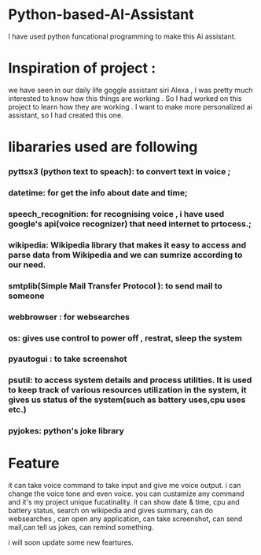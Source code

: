 # Python-based-AI-Assistant

I have used python funcational programming to make this Ai assistant.

# Inspiration of project : 
we have seen in our daily life goggle assistant siri Alexa , I was pretty much interested  to know how this things are working . So I had worked on this project to learn how they are working . I want to make more personalized ai assistant, so I had created this one.

# libararies used are following
### pyttsx3 (python text to speach): to convert text in voice ;
### datetime: for get the info about date and time;
### speech_recognition: for recognising  voice , i have used google's api(voice recognizer) that need internet to prtocess.;
### wikipedia: Wikipedia library  that makes it easy to access and parse data from Wikipedia and we can sumrize according to our need.
### smtplib(Simple Mail Transfer Protocol ): to send mail to someone 
### webbrowser : for websearches
### os: gives use control to power off , restrat, sleep the system 
### pyautogui : to take screenshot
### psutil: to access system details and process utilities. It is used to keep track of various resources utilization in the system, it gives us status of the system(such as battery uses,cpu uses etc.)
### pyjokes: python's joke library


# Feature 
it can take voice command to take input and give me voice output. i can change the voice tone and even voice. you can custamize any command and it's my project unique fucatinality. 
it can show date & time, cpu and battery status, search on wikipedia and gives summary, can do websearches , can open any application, can take screenshot, can send mail,can tell us jokes, can remind something.

i will soon update some new feartures.
